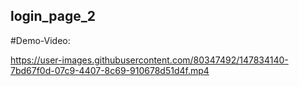 ## login_page_2

#Demo-Video:



https://user-images.githubusercontent.com/80347492/147834140-7bd67f0d-07c9-4407-8c69-910678d51d4f.mp4




